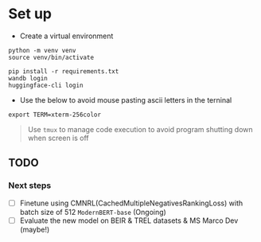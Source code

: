 

# Set up
- Create a virtual environment
```
python -m venv venv
source venv/bin/activate

pip install -r requirements.txt
wandb login
huggingface-cli login
```
- Use the below to avoid mouse pasting ascii letters in the terninal
```
export TERM=xterm-256color
```
> Use `tmux` to manage code execution to avoid program shutting down when screen is off

## TODO
### Next steps
- [ ] Finetune using CMNRL(CachedMultipleNegativesRankingLoss) with batch size of 512 `ModernBERT-base` (Ongoing)
- [ ] Evaluate the new model on BEIR & TREL datasets & MS Marco Dev (maybe!)